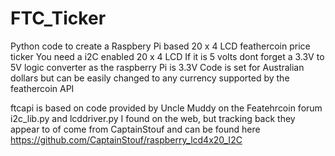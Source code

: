 FTC_Ticker
==========

Python code to create a Raspbery Pi based 20 x 4 LCD feathercoin price ticker
You need a i2C enabled 20 x 4 LCD
If it is 5 volts dont forget a 3.3V to 5V logic converter as the raspberry Pi is 3.3V
Code is set for Australian dollars but can be easily changed to any currency supported by the feathercoin API

ftcapi is based on code provided by Uncle Muddy on the Featehrcoin forum
i2c_lib.py and lcddriver.py I found on the web, but tracking back they appear to of come from CaptainStouf and can be found here
https://github.com/CaptainStouf/raspberry_lcd4x20_I2C
